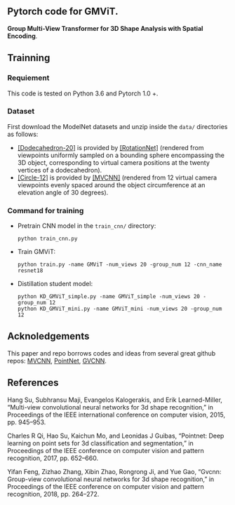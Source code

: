 ## Pytorch code for GMViT.
**Group Multi-View Transformer for 3D Shape Analysis with Spatial Encoding**.

## Trainning
###  Requiement
This code is tested on Python 3.6 and Pytorch 1.0 +.
###  Dataset
First download the ModelNet datasets and unzip inside the `data/` directories as follows:

- [[Dodecahedron-20]](https://data.airc.aist.go.jp/kanezaki.asako/data/modelnet40v2png_ori4.tar
) is provided by [[RotationNet]](https://github.com/kanezaki/pytorch-rotationnet) (rendered from viewpoints uniformly sampled on a bounding sphere encompassing the 3D object, corresponding to virtual camera positions at the twenty vertices of a dodecahedron).
- [[Circle-12]](https://supermoe.cs.umass.edu/shape_recog/depth_images.tar.gz) is provided by [[MVCNN]](https://github.com/jongchyisu/mvcnn_pytorch) (rendered from 12 virtual camera viewpoints evenly spaced around the object circumference at an elevation angle of 30 degrees).

### Command for training
- Pretrain CNN model in the `train_cnn/` directory: 

      python train_cnn.py

- Train GMViT: 

      python train.py -name GMViT -num_views 20 -group_num 12 -cnn_name resnet18 
      
- Distillation student model: 

      python KD_GMViT_simple.py -name GMViT_simple -num_views 20 -group_num 12
      python KD_GMViT_mini.py -name GMViT_mini -num_views 20 -group_num 12

## Acknoledgements

This paper and repo borrows codes and ideas from several great github repos: [MVCNN](https://github.com/RBirkeland/MVCNN-PyTorch), [PointNet](https://github.com/charlesq34/pointnet), [GVCNN](https://github.com/waxnkw/gvcnn-pytorch).

## References

Hang Su, Subhransu Maji, Evangelos Kalogerakis, and Erik Learned-Miller, “Multi-view convolutional neural networks for 3d shape recognition,” in Proceedings of the IEEE international conference on computer vision, 2015, pp. 945–953.

Charles R Qi, Hao Su, Kaichun Mo, and Leonidas J Guibas, “Pointnet: Deep learning on point sets for 3d classification and segmentation,” in Proceedings of the IEEE conference on computer vision and pattern recognition, 2017, pp. 652–660.

Yifan Feng, Zizhao Zhang, Xibin Zhao, Rongrong Ji, and Yue Gao, “Gvcnn: Group-view convolutional neural networks for 3d shape recognition,” in Proceedings of the IEEE conference on computer vision and pattern recognition, 2018, pp. 264–272.
